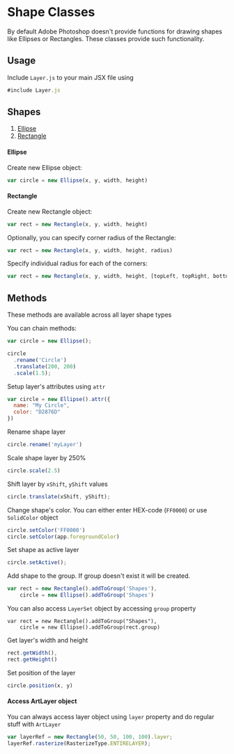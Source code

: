 # Shape Classes
By default Adobe Photoshop doesn't provide functions for drawing shapes like Ellipses or Rectangles.
These classes provide such functionality.

## Usage
Include `Layer.js` to your main JSX file using
```javascript
#include Layer.js
```
## Shapes
1. [Ellipse](#ellipse)
2. [Rectangle](#rectangle)

#### Ellipse
Create new Ellipse object:
```javascript
var circle = new Ellipse(x, y, width, height)
```

#### Rectangle
Create new Rectangle object:
```javascript
var rect = new Rectangle(x, y, width, height)
```

Optionally, you can specify corner radius of the Rectangle:
```javascript
var rect = new Rectangle(x, y, width, height, radius)
```

Specify individual radius for each of the corners:
```javascript
var rect = new Rectangle(x, y, width, height, [topLeft, topRight, bottomRight, bottomLeft])
```

## Methods
These methods are available across all layer shape types

You can chain methods:
```javascript
var circle = new Ellipse();

circle
  .rename('Circle')
  .translate(200, 200)
  .scale(1.5);
```

Setup layer's attributes using `attr`
```javascript
var circle = new Ellipse().attr({
  name: "My Circle",
  color: "D2876D"
})
```

Rename shape layer
```javascript
circle.rename('myLayer')
```

Scale shape layer by 250%
```javascript
circle.scale(2.5)
```

Shift layer by `xShift`, `yShift` values
```javascript
circle.translate(xShift, yShift);
```

Change shape's color. You can either enter HEX-code (`FF0000`) or use `SolidColor` object
```javascript
circle.setColor('FF0000')
circle.setColor(app.foregroundColor)
```

Set shape as active layer
```javascript
circle.setActive();
```

Add shape to the group. If group doesn't exist it will be created. 
```javascript
var rect = new Rectangle().addToGroup('Shapes'),
    circle = new Ellipse().addToGroup('Shapes')
```
You can also access `LayerSet` object by accessing `group` property
```
var rect = new Rectangle().addToGroup("Shapes"),
    circle = new Ellipse().addToGroup(rect.group)
```

Get layer's width and height
```javascript
rect.getWidth(),
rect.getHeight()
```

Set position of the layer
```javascript
circle.position(x, y)
```

#### Access ArtLayer object
You can always access layer object using `layer` property and do regular stuff with `ArtLayer`
```javascript
var layerRef = new Rectangle(50, 50, 100, 100).layer;
layerRef.rasterize(RasterizeType.ENTIRELAYER);
```

